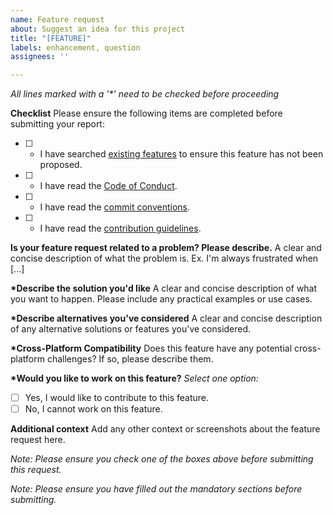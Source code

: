 ```yaml
---
name: Feature request
about: Suggest an idea for this project
title: "[FEATURE]"
labels: enhancement, question
assignees: ''

---
```


_All lines marked with a '*' need to be checked before proceeding_

**Checklist**
Please ensure the following items are completed before submitting your report:

- [ ] * I have searched [existing features](https://github.com/Hanra-s-work/epitech-ratrappage-babel/issues?q=is%3Aissue+label%3Aenhancement) to ensure this feature has not been proposed.
- [ ] * I have read the [Code of Conduct](https://github.com/Hanra-s-work/epitech-ratrappage-babel/blob/main/CODE_OF_CONDUCT.md).
- [ ] * I have read the [commit conventions](https://github.com/Hanra-s-work/epitech-ratrappage-babel/blob/main/COMMIT_CONVENTION.md).
- [ ] * I have read the [contribution guidelines](https://github.com/Hanra-s-work/epitech-ratrappage-babel/blob/main/CONTRIBUTING.md).

**Is your feature request related to a problem? Please describe.**
A clear and concise description of what the problem is. Ex. I'm always frustrated when [...]

**\*Describe the solution you'd like**
A clear and concise description of what you want to happen. Please include any practical examples or use cases.

**\*Describe alternatives you've considered**
A clear and concise description of any alternative solutions or features you've considered.

**\*Cross-Platform Compatibility**
Does this feature have any potential cross-platform challenges? If so, please describe them.

**\*Would you like to work on this feature?**
_Select one option:_

- [ ] Yes, I would like to contribute to this feature.
- [ ] No, I cannot work on this feature.

**Additional context**
Add any other context or screenshots about the feature request here.

_Note: Please ensure you check one of the boxes above before submitting this request._

_Note: Please ensure you have filled out the mandatory sections before submitting._
